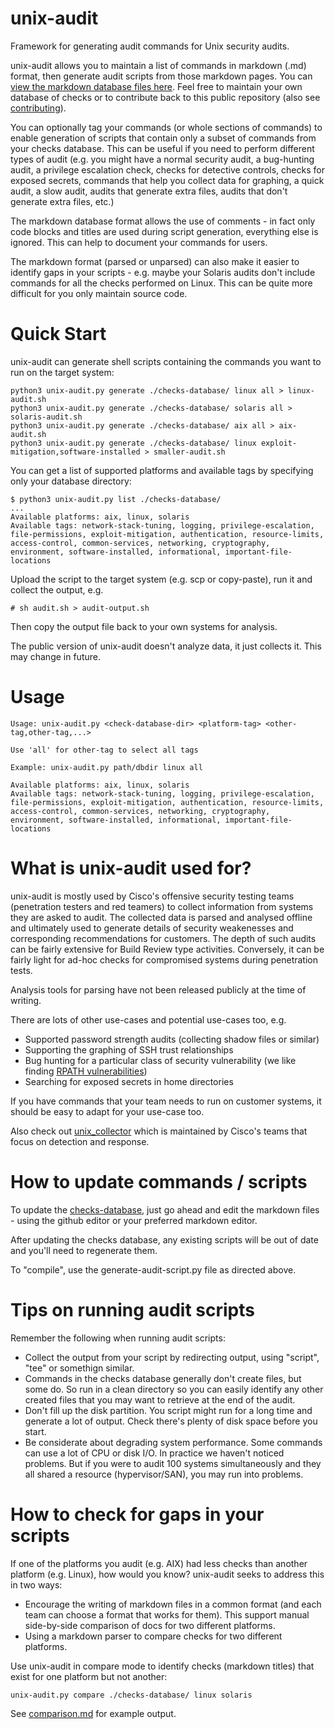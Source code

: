# unix-audit
Framework for generating audit commands for Unix security audits.

unix-audit allows you to maintain a list of commands in markdown (.md) format, then generate audit scripts from those markdown pages.  You can [view the markdown database files here](checks-database/).  Feel free to maintain your own database of checks or to contribute back to this public repository (also see [contributing](CONTRIBUTING.md)).

You can optionally tag your commands (or whole sections of commands) to enable generation of scripts that contain only a subset of commands from your checks database.  This can be useful if you need to perform different types of audit (e.g. you might have a normal security audit, a bug-hunting audit, a privilege escalation check, checks for detective controls, checks for exposed secrets, commands that help you collect data for graphing, a quick audit, a slow audit, audits that generate extra files, audits that don't generate extra files, etc.)

The markdown database format allows the use of comments - in fact only code blocks and titles are used during script generation, everything else is ignored.  This can help to document your commands for users.

The markdown format (parsed or unparsed) can also make it easier to identify gaps in your scripts - e.g. maybe your Solaris audits don't include commands for all the checks performed on Linux.  This can be quite more difficult for you only maintain source code.

# Quick Start
unix-audit can generate shell scripts containing the commands you want to run on the target system:
```
python3 unix-audit.py generate ./checks-database/ linux all > linux-audit.sh
python3 unix-audit.py generate ./checks-database/ solaris all > solaris-audit.sh
python3 unix-audit.py generate ./checks-database/ aix all > aix-audit.sh
python3 unix-audit.py generate ./checks-database/ linux exploit-mitigation,software-installed > smaller-audit.sh
```
You can get a list of supported platforms and available tags by specifying only your database directory:
```
$ python3 unix-audit.py list ./checks-database/
...
Available platforms: aix, linux, solaris
Available tags: network-stack-tuning, logging, privilege-escalation, file-permissions, exploit-mitigation, authentication, resource-limits, access-control, common-services, networking, cryptography, environment, software-installed, informational, important-file-locations
```
Upload the script to the target system (e.g. scp or copy-paste), run it and collect the output, e.g.
```
# sh audit.sh > audit-output.sh
```
Then copy the output file back to your own systems for analysis.

The public version of unix-audit doesn't analyze data, it just collects it.  This may change in future.

# Usage
```
Usage: unix-audit.py <check-database-dir> <platform-tag> <other-tag,other-tag,...>

Use 'all' for other-tag to select all tags

Example: unix-audit.py path/dbdir linux all

Available platforms: aix, linux, solaris
Available tags: network-stack-tuning, logging, privilege-escalation, file-permissions, exploit-mitigation, authentication, resource-limits, access-control, common-services, networking, cryptography, environment, software-installed, informational, important-file-locations
```
# What is unix-audit used for?

unix-audit is mostly used by Cisco's offensive security testing teams (penetration testers and red teamers) to collect information from systems they are asked to audit.  The collected data is parsed and analysed offline and ultimately used to generate details of security weakenesses and corresponding recommendations for customers.  The depth of such audits can be fairly extensive for Build Review type activities.  Conversely, it can be fairly light for ad-hoc checks for compromised systems during penetration tests.

Analysis tools for parsing have not been released publicly at the time of writing.

There are lots of other use-cases and potential use-cases too, e.g.
* Supported password strength audits (collecting shadow files or similar)
* Supporting the graphing of SSH trust relationships
* Bug hunting for a particular class of security vulnerability (we like finding [RPATH vulnerabilities](https://github.com/CiscoCXSecurity/presentations/blob/master/BTLCC.pdf))
* Searching for exposed secrets in home directories

If you have commands that your team needs to run on customer systems, it should be easy to adapt for your use-case too.

Also check out [unix_collector](https://github.com/CiscoCXSecurity/unix_collector) which is maintained by Cisco's teams that focus on detection and response.

# How to update commands / scripts

To update the [checks-database](checks-database/), just go ahead and edit the markdown files - using the github editor or your preferred markdown editor.

After updating the checks database, any existing scripts will be out of date and you'll need to regenerate them.

To "compile", use the generate-audit-script.py file as directed above.

# Tips on running audit scripts

Remember the following when running audit scripts:
* Collect the output from your script by redirecting output, using "script", "tee" or somethign similar.
* Commands in the checks database generally don't create files, but some do.  So run in a clean directory so you can easily identify any other created files that you may want to retrieve at the end of the audit.
* Don't fill up the disk partition.  You script might run for a long time and generate a lot of output.  Check there's plenty of disk space before you start.
* Be considerate about degrading system performance.  Some commands can use a lot of CPU or disk I/O.  In practice we haven't noticed problems.  But if you were to audit 100 systems simultaneously and they all shared a resource (hypervisor/SAN), you may run into problems.

# How to check for gaps in your scripts

If one of the platforms you audit (e.g. AIX) had less checks than another platform (e.g. Linux), how would you know?  unix-audit seeks to address this in two ways:
* Encourage the writing of markdown files in a common format (and each team can choose a format that works for them). This support manual side-by-side comparison of docs for two different platforms.
* Using a markdown parser to compare checks for two different platforms.

Use unix-audit in compare mode to identify checks (markdown titles) that exist for one platform but not another:
```
unix-audit.py compare ./checks-database/ linux solaris
```
See [comparison.md](compare/comparison.md) for example output.
